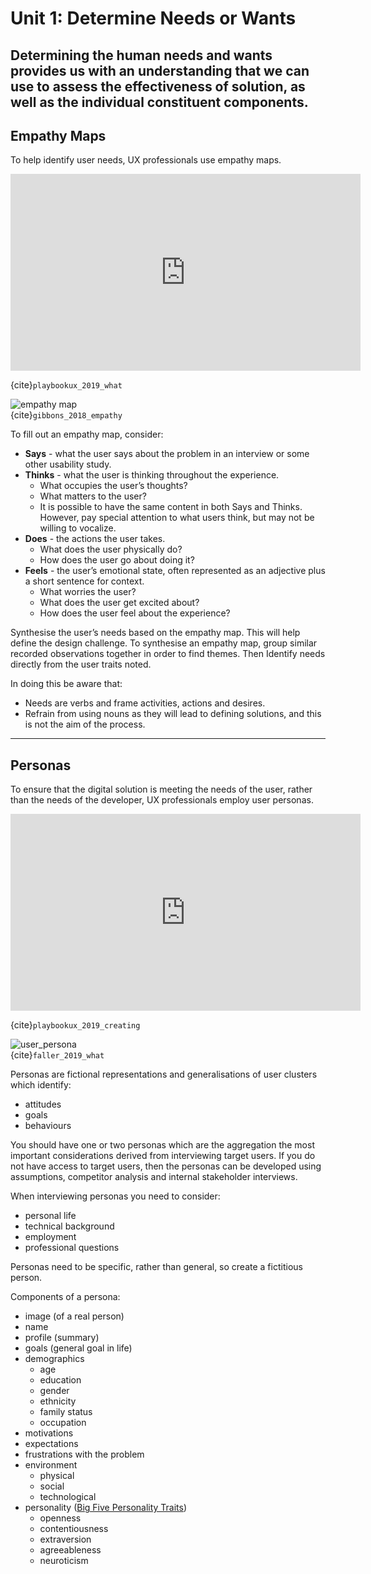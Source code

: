 # Unit 1: Determine Needs or Wants
Determining the human needs and wants provides us with an understanding that we can use to assess the effectiveness of solution, as well as the individual constituent components.
---
## Empathy Maps
To help identify user needs, UX professionals use empathy maps. 

<iframe width="560" height="315" src="https://www.youtube.com/embed/QwF9a56WFWA" title="YouTube video player" frameborder="0" allow="accelerometer; autoplay; clipboard-write; encrypted-media; gyroscope; picture-in-picture" allowfullscreen></iframe>

{cite}`playbookux_2019_what`

![empathy map](../assests/empathy_map.png)  
{cite}`gibbons_2018_empathy`

To fill out an empathy map, consider:
- **Says** -  what the user says about the problem in an interview or some other usability study.
- **Thinks** - what the user is thinking throughout the experience. 
    - What occupies the user’s thoughts? 
    - What matters to the user? 
    - It is possible to have the same content in both Says and Thinks. However, pay special attention to what users think, but may not be willing to vocalize.
- **Does** - the actions the user takes. 
    - What does the user physically do? 
    - How does the user go about doing it?
- **Feels** - the user’s emotional state, often represented as an adjective plus a short sentence for context. 
    - What worries the user? 
    - What does the user get excited about? 
    - How does the user feel about the experience?
    
Synthesise the user’s needs based on the empathy map. This will help define the design challenge. To synthesise an empathy map, group similar recorded observations together in order to find themes. Then Identify needs directly from the user traits noted. 

In doing this be aware that:
- Needs are verbs and frame activities, actions and desires.
- Refrain from using nouns as they will lead to defining solutions, and this is not the aim of the process.
---
## Personas
To ensure that the digital solution is meeting the needs of the user, rather than the needs of the developer, UX professionals employ user personas. 

<iframe width="560" height="315" src="https://www.youtube.com/embed/u44pBnAn7cM" title="YouTube video player" frameborder="0" allow="accelerometer; autoplay; clipboard-write; encrypted-media; gyroscope; picture-in-picture" allowfullscreen></iframe>  

{cite}`playbookux_2019_creating`

![user_persona](../assests/persona.png)  
{cite}`faller_2019_what`

Personas are fictional representations and generalisations of user clusters which identify:
- attitudes
- goals
- behaviours

You should have one or two personas which are the aggregation the most important considerations derived from interviewing target users. If you do not have access to target users, then the personas can be developed using assumptions, competitor analysis and internal stakeholder interviews.

When interviewing personas you need to consider:
- personal life
- technical background
- employment
- professional questions

Personas need to be specific, rather than general, so create a fictitious person.

Components of a persona:
- image (of a real person)
- name
- profile (summary)
- goals (general goal in life)
- demographics
    - age
    - education
    - gender
    - ethnicity
    - family status
    - occupation
- motivations 
- expectations
- frustrations with the problem
- environment
    - physical
    - social
    - technological
- personality ([Big Five Personality Traits](https://www.verywellmind.com/the-big-five-personality-dimensions-2795422))
  - openness
  - contentiousness
  - extraversion
  - agreeableness
  - neuroticism